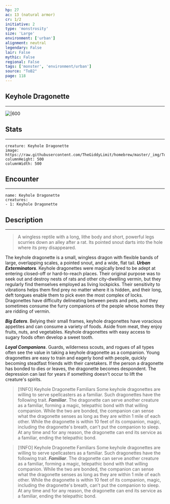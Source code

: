```yaml
---
hp: 27
ac: 13 (natural armor)
cr: 1/2
initiative: 2
type: 'monstrosity'    
size: 'Large'
environment: ['urban']
alignment: neutral
legendary: False
lair: False
mythic: False
regional: False
tags: ['monster', 'environment/urban']
source: "ToB2"
page: 118
---
```


## Keyhole Dragonette
---

![|600](https://raw.githubusercontent.com/TheGiddyLimit/homebrew/master/_img/ToB2/creature/Keyhole%20Dragonette.webp)

## Stats
---

```statblock
creature: Keyhole Dragonette
image: https://raw.githubusercontent.com/TheGiddyLimit/homebrew/master/_img/ToB2/creature/token/Keyhole%20Dragonette%20%28Token%29.png
columnHeight: 500
columnWidth: 500
```

## Encounter
---

```encounter-table
name: Keyhole Dragonette
creatures:
- 1: Keyhole Dragonette
```

## Description
---
>A wingless reptile with a long, lithe body and short, powerful legs scurries down an alley after a rat. Its pointed snout darts into the hole where its prey disappeared.

The keyhole dragonette is a small, wingless dragon with flexible bands of large, overlapping scales, a pointed snout, and a wide, flat tail.
**_Urban Exterminators_**. Keyhole dragonettes were magically bred to be adept at entering closed-off or hard-to-reach places. Their original purpose was to seek out and destroy nests of rats and other city-dwelling vermin, but they regularly find themselves employed as living lockpicks. Their sensitivity to vibrations helps them find prey no matter where it is hidden, and their long, deft tongues enable them to pick even the most complex of locks. Dragonettes have difficulty delineating between pests and pets, and they sometimes consume the furry companions of the people whose homes they are ridding of vermin.

**_Big Eaters_**. Belying their small frames, keyhole dragonettes have voracious appetites and can consume a variety of foods. Aside from meat, they enjoy fruits, nuts, and vegetables. Keyhole dragonettes with easy access to sugary foods often develop a sweet tooth.

**_Loyal Companions_**. Guards, wilderness scouts, and rogues of all types often see the value in taking a keyhole dragonette as a companion. Young dragonettes are easy to train and eagerly bond with people, quickly becoming steadfast friends with their caretakers. If the person a dragonette has bonded to dies or leaves, the dragonette becomes despondent. The depression can last for years if something doesn't occur to lift the creature's spirits.


> [!INFO] Keyhole Dragonette Familiars
>Some keyhole dragonettes are willing to serve spellcasters as a familiar. Such dragonettes have the following trait.
**_Familiar_**. The dragonette can serve another creature as a familiar, forming a magic, telepathic bond with that willing companion. While the two are bonded, the companion can sense what the dragonette senses as long as they are within 1 mile of each other. While the dragonette is within 10 feet of its companion, magic, including the dragonette's breath, can't put the companion to sleep. At any time and for any reason, the dragonette can end its service as a familiar, ending the telepathic bond.



> [!INFO] Keyhole Dragonette Familiars
>Some keyhole dragonettes are willing to serve spellcasters as a familiar. Such dragonettes have the following trait.
**_Familiar_**. The dragonette can serve another creature as a familiar, forming a magic, telepathic bond with that willing companion. While the two are bonded, the companion can sense what the dragonette senses as long as they are within 1 mile of each other. While the dragonette is within 10 feet of its companion, magic, including the dragonette's breath, can't put the companion to sleep. At any time and for any reason, the dragonette can end its service as a familiar, ending the telepathic bond.




